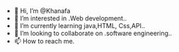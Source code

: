 - 👋 Hi, I’m @Khanafa
- 👀 I’m interested in .Web development..
- 🌱 I’m currently learning java,HTML, Css,API..
- 💞️ I’m looking to collaborate on .software engineering..
- 📫 How to reach me.

<!---
Khanafa/Khanafa is a ✨ special ✨ repository because its `README.md` (this file) appears on your GitHub profile.
You can click the Preview link to take a look at your changes.
--->

